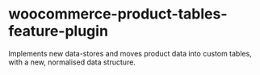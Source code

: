 # woocommerce-product-tables-feature-plugin
Implements new data-stores and moves product data into custom tables, with a new, normalised data structure.
